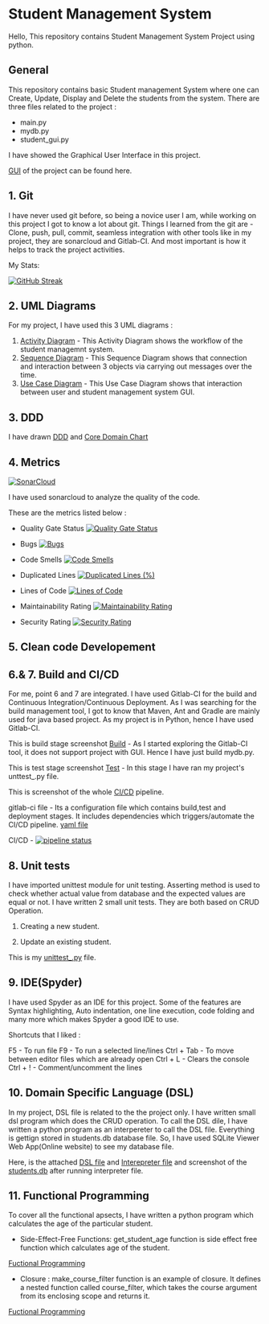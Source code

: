 # Student Management System

Hello,
This repository contains Student Management System Project using python.

## General
This repository contains basic Student management System where one can Create, Update, Display and Delete the students from the system.
There are three files related to the project : 
- main.py
- mydb.py
- student_gui.py

I have showed the Graphical User Interface in this project. 

[GUI](https://github.com/ShrutiPatil2223/Student-Management-System/blob/main/GUI_Screenshot%20.png) of the project can be found here.
 
  
## 1. Git
I have never used git before, so being a novice user I am, while working on this project I got to know a lot about git. 
Things I learned from the git are - Clone, push, pull, commit, seamless integration with other tools like in my project, they are sonarcloud and Gitlab-CI.
And most important is how it helps to track the project activities.

 My Stats:

 [![GitHub Streak](https://github-readme-streak-stats.herokuapp.com/?user=ShrutiPatil2223&theme=cobalt)](https://github.com/ShrutiPatil2223)  

## 2. UML Diagrams 
For my project, I have used this 3 UML diagrams :
1. [Activity Diagram](https://github.com/ShrutiPatil2223/Student-Management-System/blob/0aaf8a70706785e4c1420de90f5653a4911635c3/UML%20diagrams_updated/Activity%20Diagram_update.jpg) - This Activity Diagram shows the workflow of the student managemnt system.
2. [Sequence Diagram](https://github.com/ShrutiPatil2223/Student-Management-System/blob/1cc59052e29656270753d4ac11e6e960a4bb97d3/UML%20diagrams_updated/sequence%20diagram_update.jpg) - This Sequence Diagram shows that connection and interaction between 3 objects via carrying out messages over the time.
3. [Use Case Diagram](https://github.com/ShrutiPatil2223/Student-Management-System/blob/1cc59052e29656270753d4ac11e6e960a4bb97d3/UML%20diagrams_updated/use%20case_update.png) - This Use Case Diagram shows that interaction between user and student management system GUI.

## 3. DDD
I have drawn [DDD](https://github.com/ShrutiPatil2223/Student-Management-System/blob/1cc59052e29656270753d4ac11e6e960a4bb97d3/UML%20diagrams_updated/use%20case_update.png) and 
[Core Domain Chart](https://github.com/ShrutiPatil2223/Student-Management-System/blob/18ca2a030b9d673bbfe34d9b58020f48a31e1f5f/UML%20diagrams_updated/DDD_updated_1.png)


## 4. Metrics
[![SonarCloud](https://sonarcloud.io/images/project_badges/sonarcloud-white.svg)](https://sonarcloud.io/summary/new_code?id=ShrutiPatil2223_Student-Management-System)

I have used sonarcloud to analyze the quality of the code. 

These are the metrics listed below : 

- Quality Gate Status [![Quality Gate Status](https://sonarcloud.io/api/project_badges/measure?project=ShrutiPatil2223_Student-Management-System&metric=alert_status)](https://sonarcloud.io/summary/new_code?id=ShrutiPatil2223_Student-Management-System)

- Bugs [![Bugs](https://sonarcloud.io/api/project_badges/measure?project=ShrutiPatil2223_Student-Management-System&metric=bugs)](https://sonarcloud.io/summary/new_code?id=ShrutiPatil2223_Student-Management-System)

- Code Smells [![Code Smells](https://sonarcloud.io/api/project_badges/measure?project=ShrutiPatil2223_Student-Management-System&metric=code_smells)](https://sonarcloud.io/summary/new_code?id=ShrutiPatil2223_Student-Management-System)

- Duplicated Lines [![Duplicated Lines (%)](https://sonarcloud.io/api/project_badges/measure?project=ShrutiPatil2223_Student-Management-System&metric=duplicated_lines_density)](https://sonarcloud.io/summary/new_code?id=ShrutiPatil2223_Student-Management-System)

- Lines of Code [![Lines of Code](https://sonarcloud.io/api/project_badges/measure?project=ShrutiPatil2223_Student-Management-System&metric=ncloc)](https://sonarcloud.io/summary/new_code?id=ShrutiPatil2223_Student-Management-System)

- Maintainability Rating [![Maintainability Rating](https://sonarcloud.io/api/project_badges/measure?project=ShrutiPatil2223_Student-Management-System&metric=sqale_rating)](https://sonarcloud.io/summary/new_code?id=ShrutiPatil2223_Student-Management-System)

- Security Rating [![Security Rating](https://sonarcloud.io/api/project_badges/measure?project=ShrutiPatil2223_Student-Management-System&metric=security_rating)](https://sonarcloud.io/summary/new_code?id=ShrutiPatil2223_Student-Management-System)

## 5. Clean code Developement
## 6.& 7. Build and CI/CD
For me, point 6 and 7 are integrated. I have used Gitlab-CI for the build and Continuous Integration/Continuous Deployment. As I was searching for the build management tool, I got to know that Maven, Ant and Gradle are mainly used for java based project. As my project is in Python, hence I have used Gitlab-CI.

This is build stage screenshot [Build](https://github.com/ShrutiPatil2223/Student-Management-System/blob/81fce9d5673fa662e88b1bb6f299b6bbf75e1814/Gitlab-Build_Stage.png) - As I started exploring the Gitlab-CI tool, it does not support project with GUI. Hence I have just build mydb.py.

This is test stage screenshot [Test](https://github.com/ShrutiPatil2223/Student-Management-System/blob/main/Gitlab-Testing_stage.png) - In this stage I have ran my project's unttest_.py file.

This is screenshot of the whole [CI/CD](https://github.com/ShrutiPatil2223/Student-Management-System/blob/81fce9d5673fa662e88b1bb6f299b6bbf75e1814/Gitlab-CICD_pipeline.png) pipeline.


gitlab-ci file - Its a configuration file which contains build,test and deployment stages. It includes dependencies which triggers/automate the CI/CD pipeline. [yaml file](https://github.com/ShrutiPatil2223/Student-Management-System/blob/81fce9d5673fa662e88b1bb6f299b6bbf75e1814/gitlab-ci.yml)



CI/CD - [![pipeline status](https://gitlab.com/ShrutiPatil2223/Project-CICD/badges/main/pipeline.svg)](https://gitlab.com/ShrutiPatil2223/Project-CICD/-/commits/main)

## 8. Unit tests

I have imported unittest module for unit testing. Asserting method is used to check whether actual value from database and the expected values are equal or not.
I have written 2 small unit tests. They are both based on CRUD Operation. 

1. Creating a new student.

2. Update an existing student.

This is my [unittest_.py](https://github.com/ShrutiPatil2223/Student-Management-System/blob/d8dbb4f95e3443e5fc81d0a0dfa807f1a05219fd/unittest_.py) file.


## 9. IDE(Spyder)

I have used Spyder as an IDE for this project. Some of the features are Syntax highlighting, Auto indentation, one line execution, code folding and many more which makes Spyder a good IDE to use.

Shortcuts that I liked :

F5 - To run file
F9 - To run a selected line/lines
Ctrl + Tab - To move between editor files which are already open
Ctrl + L - Clears the console
Ctrl + ! - Comment/uncomment the lines

## 10. Domain Specific Language (DSL)

In my project, DSL file is related to the the project only.
I have written small dsl program which does the CRUD operation. To call the DSL dile, I have written a python program as an interpereter to call the DSL file. Everything is gettign stored in students.db database file. So, I have used SQLite Viewer Web App(Online website) to see my database file.

Here, is the attached [DSL file](https://github.com/ShrutiPatil2223/Student-Management-System/blob/84ab4e762cdc8137e1178a9c6e741711a08f25da/student.dsl) and [Interepreter file](https://github.com/ShrutiPatil2223/Student-Management-System/blob/84ab4e762cdc8137e1178a9c6e741711a08f25da/dsl_interpreter.py) and screenshot of the [students.db](https://github.com/ShrutiPatil2223/Student-Management-System/blob/84ab4e762cdc8137e1178a9c6e741711a08f25da/dsl_interpreter_db.png) after running interpreter file.

## 11. Functional Programming

To cover all the functional apsects, I have written a python program which calculates the age of the particular student.

- Side-Effect-Free Functions: get_student_age function is side effect free function which calculates age of the student.

[Fuctional Programming](https://github.com/ShrutiPatil2223/Student-Management-System/blob/main/functional_programming.py#L9 )

- Closure : make_course_filter function is an example of closure. It defines a nested function called course_filter, which takes the course argument from its enclosing scope and returns it. 

[Fuctional Programming](https://github.com/ShrutiPatil2223/Student-Management-System/blob/main/functional_programming.py#L13 )













